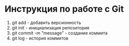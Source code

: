 # Инструкция по работе с Git
1. git add - добавить версионность
2. git init - инициализация репозитория
3. git commit -m “message” - создание коммита
4. git log - история коммитов
